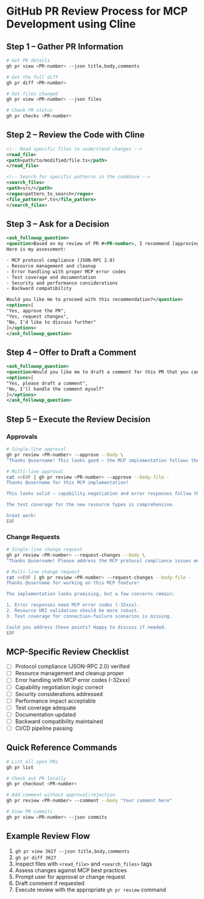 # GitHub PR Review Process for MCP Development using Cline

## Step&nbsp;1 – Gather PR Information

```bash
# Get PR details
gh pr view <PR-number> --json title,body,comments

# Get the full diff
gh pr diff <PR-number>

# Get files changed
gh pr view <PR-number> --json files

# Check PR status
gh pr checks <PR-number>
```

## Step&nbsp;2 – Review the Code with Cline

```xml
<!-- Read specific files to understand changes -->
<read_file>
<path>path/to/modified/file.ts</path>
</read_file>

<!-- Search for specific patterns in the codebase -->
<search_files>
<path>src/</path>
<regex>pattern_to_search</regex>
<file_pattern>*.ts</file_pattern>
</search_files>
```

## Step&nbsp;3 – Ask for a Decision

```xml
<ask_followup_question>
<question>Based on my review of PR #<PR-number>, I recommend [approving/requesting changes].
Here is my assessment:

- MCP protocol compliance (JSON-RPC 2.0)
- Resource management and cleanup
- Error handling with proper MCP error codes
- Test coverage and documentation
- Security and performance considerations
- Backward compatibility

Would you like me to proceed with this recommendation?</question>
<options>[
"Yes, approve the PR",
"Yes, request changes",
"No, I'd like to discuss further"
]</options>
</ask_followup_question>
```

## Step&nbsp;4 – Offer to Draft a Comment

```xml
<ask_followup_question>
<question>Would you like me to draft a comment for this PR that you can copy and paste?</question>
<options>[
"Yes, please draft a comment",
"No, I'll handle the comment myself"
]</options>
</ask_followup_question>
```

## Step&nbsp;5 – Execute the Review Decision

### Approvals

```bash
# Single-line approval
gh pr review <PR-number> --approve --body \
"Thanks @username! This looks good – the MCP implementation follows the spec correctly."

# Multi-line approval
cat <<EOF | gh pr review <PR-number> --approve --body-file -
Thanks @username for this MCP implementation!

This looks solid – capability negotiation and error responses follow the MCP spec nicely.

The test coverage for the new resource types is comprehensive.

Great work!
EOF
```

### Change Requests

```bash
# Single-line change request
gh pr review <PR-number> --request-changes --body \
"Thanks @username! Please address the MCP protocol compliance issues mentioned."

# Multi-line change request
cat <<EOF | gh pr review <PR-number> --request-changes --body-file -
Thanks @username for working on this MCP feature!

The implementation looks promising, but a few concerns remain:

1. Error responses need MCP error codes (-32xxx).
2. Resource URI validation should be more robust.
3. Test coverage for connection-failure scenarios is missing.

Could you address these points? Happy to discuss if needed.
EOF
```

## MCP-Specific Review Checklist
- [ ] Protocol compliance (JSON-RPC 2.0) verified  
- [ ] Resource management and cleanup proper  
- [ ] Error handling with MCP error codes (-32xxx)  
- [ ] Capability negotiation logic correct  
- [ ] Security considerations addressed  
- [ ] Performance impact acceptable  
- [ ] Test coverage adequate  
- [ ] Documentation updated  
- [ ] Backward compatibility maintained  
- [ ] CI/CD pipeline passing  

## Quick Reference Commands

```bash
# List all open PRs
gh pr list

# Check out PR locally
gh pr checkout <PR-number>

# Add comment without approval/rejection
gh pr review <PR-number> --comment --body "Your comment here"

# View PR commits
gh pr view <PR-number> --json commits
```

## Example Review Flow
1. `gh pr view 3627 --json title,body,comments`  
2. `gh pr diff 3627`  
3. Inspect files with `<read_file>` and `<search_files>` tags  
4. Assess changes against MCP best practices  
5. Prompt user for approval or change request  
6. Draft comment if requested  
7. Execute review with the appropriate `gh pr review` command
